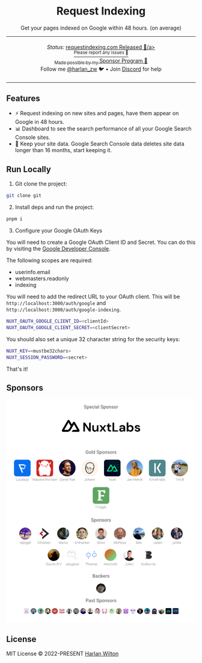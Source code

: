 <h1 align='center'>Request Indexing</h1>

<p align="center">
Get your pages indexed on Google within 48 hours. (on average)
</p>

<p align="center">
<table>
<tbody>
<td align="center">
<img width="800" height="0" /><br>
<i>Status:</i> <a href="https://requestindexing.com/">requestindexing.com Released 🥳/a></b> <br>
<sup> Please report any issues 🐛</sup><br>
<sub>Made possible by my <a href="https://github.com/sponsors/harlan-zw">Sponsor Program 💖</a><br> Follow me <a href="https://twitter.com/harlan_zw">@harlan_zw</a> 🐦 • Join <a href="https://discord.gg/275MBUBvgP">Discord</a> for help</sub><br>
<img width="800" height="0" />
</td>
</tbody>
</table>
</p>

## Features

- ⚡ Request indexing on new sites and pages, have them appear on Google in 48 hours.
- 📊 Dashboard to see the search performance of all your Google Search Console sites.
- 🌲 Keep your site data. Google Search Console data deletes site data longer than 16 months, start keeping it.

## Run Locally

1. Git clone the project:

```bash
git clone git
```

2. Install deps and run the project:

```bash
pnpm i
```

3. Configure your Google OAuth Keys

You will need to create a Google OAuth Client ID and Secret. You can do this by visiting the [Google Developer Console](https://console.developers.google.com/).

The following scopes are required:
- userinfo.email
- webmasters.readonly
- indexing

You will need to add the redirect URL to your OAuth client. This will be `http://localhost:3000/auth/google` and `http://localhost:3000/auth/google-indexing`.

```bash
NUXT_OAUTH_GOOGLE_CLIENT_ID=<clientId>
NUXT_OAUTH_GOOGLE_CLIENT_SECRET=<clientSecret>
```

You should also set a unique 32 character string for the security keys:

```bash
NUXT_KEY=<mustbe32chars>
NUXT_SESSION_PASSWORD=<secret>
```

That's it!

## Sponsors

<p align="center">
  <a href="https://raw.githubusercontent.com/harlan-zw/static/main/sponsors.svg">
    <img src='https://raw.githubusercontent.com/harlan-zw/static/main/sponsors.svg'/>
  </a>
</p>

## License

MIT License © 2022-PRESENT [Harlan Wilton](https://github.com/harlan-zw)
